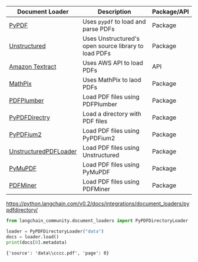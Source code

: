|Document Loader|Description|Package/API|
|---|---|---|
|[PyPDF](https://python.langchain.com/v0.2/docs/integrations/document_loaders/pypdfloader)|Uses `pypdf` to load and parse PDFs|Package|
|[Unstructured](https://python.langchain.com/v0.2/docs/integrations/document_loaders/unstructured_file)|Uses Unstructured's open source library to load PDFs|Package|
|[Amazon Textract](https://python.langchain.com/v0.2/docs/integrations/document_loaders/amazon_textract)|Uses AWS API to load PDFs|API|
|[MathPix](https://python.langchain.com/v0.2/docs/integrations/document_loaders/mathpix)|Uses MathPix to laod PDFs|Package|
|[PDFPlumber](https://python.langchain.com/v0.2/docs/integrations/document_loaders/pdfplumber)|Load PDF files using PDFPlumber|Package|
|[PyPDFDirectry](https://python.langchain.com/v0.2/docs/integrations/document_loaders/pypdfdirectory)|Load a directory with PDF files|Package|
|[PyPDFium2](https://python.langchain.com/v0.2/docs/integrations/document_loaders/pypdfium2)|Load PDF files using PyPDFium2|Package|
|[UnstructuredPDFLoader](https://python.langchain.com/v0.2/docs/integrations/document_loaders/unstructured_pdfloader)|Load PDF files using Unstructured|Package|
|[PyMuPDF](https://python.langchain.com/v0.2/docs/integrations/document_loaders/pymupdf)|Load PDF files using PyMuPDF|Package|
|[PDFMiner](https://python.langchain.com/v0.2/docs/integrations/document_loaders/pdfminer)|Load PDF files using PDFMiner|Package|


https://python.langchain.com/v0.2/docs/integrations/document_loaders/pypdfdirectory/
```python
from langchain_community.document_loaders import PyPDFDirectoryLoader

loader = PyPDFDirectoryLoader("data")
docs = loader.load()
print(docs[0].metadata)
```
```
{'source': 'data\\cccc.pdf', 'page': 0}
```
